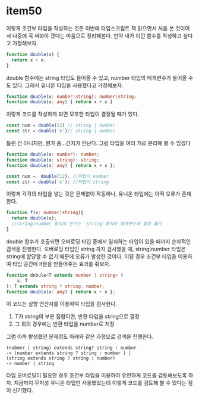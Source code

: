# item50
이렇게 조건부 타입을 작성하는 것은 이번에 타입스크립트 책 읽으면서 처음 본 것이어서 나중에 꼭 써봐야 겠다는 마음으로 정리해본다.
만약 내가 이런 함수를 작성하고 싶다고 가정해보자.
```ts
function double(x) {
  return x + x;
}
```
double 함수에는 string 타입도 들어올 수 있고, number 타입의 매개변수가 들어올 수도 있다. 그래서 유니온 타입을 사용했다고 가정해보자.
```ts
function double(x: number|string): number|string;
function double(x: any) { return x + x }
```
이렇게 코드를 작성하게 되면 모호한 타입이 결정될 때가 있다.
```ts
const num = double(12) // string | number
const str = double('x')// string | number
```
틀린 건 아니지만, 뭔가 좀...간지가 안난다.
그럼 타입을 여러 개로 분리해 볼 수 있겠다
```ts
function double(x: number): number;
function double(x: string): string;
function double(x: any) { return x + x };

const num =. double(12); //타입이 number
const str = double('x'); //타입이 string
```
이렇게 각각의 타입을 넣는 것은 문제없이 작동하나, 유니온 타입에는 아직 오류가 존재한다.
```ts
function f(x: number|string){
  return double(x);
  //string|number 형식의 인수는 'string'형식의 매개변수에 할당 불가
}
```
double 함수가 호출되면 오버로딩 타입 중에서 일치하는 타입이 있을 때까지 순차적인 검색을 진행한다. 오버로딩 타입인 string 까지 검사했을 때, string|number 타입은 string에 할당할 수 없기 때문에 오류가 발생한 것이다. 이럴 경우 조건부 타입을 이용하여 타입 공간에 if문을 만들어주는 효과를 줘보자.
```ts
function dobule<T extends number | string> (
 	x: T
): T extends string ? string: number;
function double(x: any) { return x + x };
```
이 코드는 삼항 연산자를 이용하여 타입을 검사한다.
1. T가 string의 부분 집합이면, 반환 타입을 string으로 결정
2. 그 외의 경우에는 반환 타입을 number로 지정

그럼 아까 발생했던 문제점도 아래와 같은 과정으로 검색을 진행한다.
```
(nubmer | string) extends string? string : number
-> (number extends string ? string : number ) | 
(string extends string ? string : number) 
-> number | string
```
타입 오버로딩이 필요한 경우 조건부 타입을 이용하여 유연하게 코드를 검토해보도록 하자. 지금까지 무지성 유니온 타입만 사용했었는데 이렇게 코드를 검토해 볼 수 있다는 점이 신기했다.
